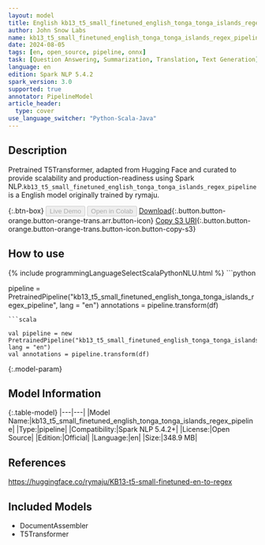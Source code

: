 ```yaml
---
layout: model
title: English kb13_t5_small_finetuned_english_tonga_tonga_islands_regex_pipeline pipeline T5Transformer from rymaju
author: John Snow Labs
name: kb13_t5_small_finetuned_english_tonga_tonga_islands_regex_pipeline
date: 2024-08-05
tags: [en, open_source, pipeline, onnx]
task: [Question Answering, Summarization, Translation, Text Generation]
language: en
edition: Spark NLP 5.4.2
spark_version: 3.0
supported: true
annotator: PipelineModel
article_header:
  type: cover
use_language_switcher: "Python-Scala-Java"
---
```


## Description

Pretrained T5Transformer, adapted from Hugging Face and curated to provide scalability and production-readiness using Spark NLP.`kb13_t5_small_finetuned_english_tonga_tonga_islands_regex_pipeline` is a English model originally trained by rymaju.

{:.btn-box}
<button class="button button-orange" disabled>Live Demo</button>
<button class="button button-orange" disabled>Open in Colab</button>
[Download](https://s3.amazonaws.com/auxdata.johnsnowlabs.com/public/models/kb13_t5_small_finetuned_english_tonga_tonga_islands_regex_pipeline_en_5.4.2_3.0_1722820099763.zip){:.button.button-orange.button-orange-trans.arr.button-icon}
[Copy S3 URI](s3://auxdata.johnsnowlabs.com/public/models/kb13_t5_small_finetuned_english_tonga_tonga_islands_regex_pipeline_en_5.4.2_3.0_1722820099763.zip){:.button.button-orange.button-orange-trans.button-icon.button-copy-s3}

## How to use



<div class="tabs-box" markdown="1">
{% include programmingLanguageSelectScalaPythonNLU.html %}
```python

pipeline = PretrainedPipeline("kb13_t5_small_finetuned_english_tonga_tonga_islands_regex_pipeline", lang = "en")
annotations =  pipeline.transform(df)   

```
```scala

val pipeline = new PretrainedPipeline("kb13_t5_small_finetuned_english_tonga_tonga_islands_regex_pipeline", lang = "en")
val annotations = pipeline.transform(df)

```
</div>

{:.model-param}
## Model Information

{:.table-model}
|---|---|
|Model Name:|kb13_t5_small_finetuned_english_tonga_tonga_islands_regex_pipeline|
|Type:|pipeline|
|Compatibility:|Spark NLP 5.4.2+|
|License:|Open Source|
|Edition:|Official|
|Language:|en|
|Size:|348.9 MB|

## References

https://huggingface.co/rymaju/KB13-t5-small-finetuned-en-to-regex

## Included Models

- DocumentAssembler
- T5Transformer